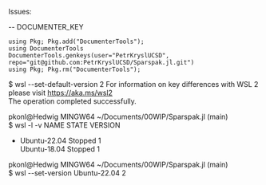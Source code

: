 
Issues:

 
-- DOCUMENTER_KEY
```                                    
using Pkg; Pkg.add("DocumenterTools");                                 
using DocumenterTools                                                  
DocumenterTools.genkeys(user="PetrKryslUCSD", repo="git@github.com:PetrKryslUCSD/Sparspak.jl.git")                                                  
using Pkg; Pkg.rm("DocumenterTools");  
```

$ wsl --set-default-version 2
For information on key differences with WSL 2 please visit https://aka.ms/wsl2             
The operation completed successfully.                                                      

pkonl@Hedwig MINGW64 ~/Documents/00WIP/Sparspak.jl (main)                                  
$ wsl -l -v
  NAME            STATE           VERSION                                                  
* Ubuntu-22.04    Stopped         1                                                        
  Ubuntu-18.04    Stopped         1                                                        

pkonl@Hedwig MINGW64 ~/Documents/00WIP/Sparspak.jl (main)                                  
$ wsl --set-version Ubuntu-22.04 2  
